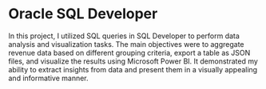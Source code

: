 # Oracle SQL Developer

In this project, I utilized SQL queries in SQL Developer to perform data analysis and visualization tasks. 
The main objectives were to aggregate revenue data based on different grouping criteria, export a table as JSON files, and visualize the results using Microsoft Power BI.
It demonstrated my ability to extract insights from data and present them in a visually appealing and informative manner.
